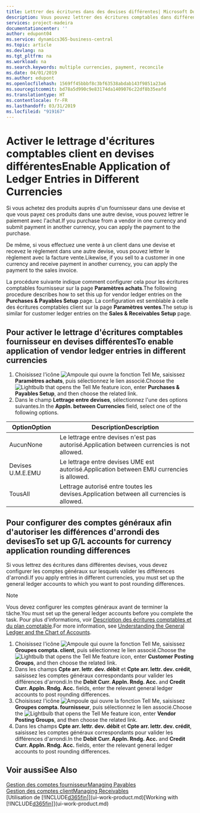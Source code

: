 ```yaml
---
title: Lettrer des écritures dans des devises différentes| Microsoft Docs
description: Vous pouvez lettrer des écritures comptables dans différentes devises si vous effectuez une vente à un client dans une devise et recevez le règlement dans une autre devise.
services: project-madeira
documentationcenter: ''
author: edupont04
ms.service: dynamics365-business-central
ms.topic: article
ms.devlang: na
ms.tgt_pltfrm: na
ms.workload: na
ms.search.keywords: multiple currencies, payment, reconcile
ms.date: 04/01/2019
ms.author: edupont
ms.openlocfilehash: 1569ff45bbbf8c3bf63538abdab143f9851a23a6
ms.sourcegitcommit: bd78a5d990c9e83174da1409076c22df8b35eafd
ms.translationtype: HT
ms.contentlocale: fr-FR
ms.lasthandoff: 03/31/2019
ms.locfileid: "919167"
---
```

# <a name="enable-application-of-ledger-entries-in-different-currencies"></a><span data-ttu-id="c9693-103">Activer le lettrage d'écritures comptables client en devises différentes</span><span class="sxs-lookup"><span data-stu-id="c9693-103">Enable Application of Ledger Entries in Different Currencies</span></span>
<span data-ttu-id="c9693-104">Si vous achetez des produits auprès d'un fournisseur dans une devise et que vous payez ces produits dans une autre devise, vous pouvez lettrer le paiement avec l'achat.</span><span class="sxs-lookup"><span data-stu-id="c9693-104">If you purchase from a vendor in one currency and submit payment in another currency, you can apply the payment to the purchase.</span></span>

<span data-ttu-id="c9693-105">De même, si vous effectuez une vente à un client dans une devise et recevez le règlement dans une autre devise, vous pouvez lettrer le règlement avec la facture vente.</span><span class="sxs-lookup"><span data-stu-id="c9693-105">Likewise, if you sell to a customer in one currency and receive payment in another currency, you can apply the payment to the sales invoice.</span></span>

<span data-ttu-id="c9693-106">La procédure suivante indique comment configurer cela pour les écritures comptables fournisseur sur la page **Paramètres achats**.</span><span class="sxs-lookup"><span data-stu-id="c9693-106">The following procedure describes how to set this up for vendor ledger entries on the **Purchases & Payables Setup** page.</span></span> <span data-ttu-id="c9693-107">La configuration est semblable à celle des écritures comptables client sur la page **Paramètres ventes**.</span><span class="sxs-lookup"><span data-stu-id="c9693-107">The setup is similar for customer ledger entries on the **Sales & Receivables Setup** page.</span></span>

## <a name="to-enable-application-of-vendor-ledger-entries-in-different-currencies"></a><span data-ttu-id="c9693-108">Pour activer le lettrage d'écritures comptables fournisseur en devises différentes</span><span class="sxs-lookup"><span data-stu-id="c9693-108">To enable application of vendor ledger entries in different currencies</span></span>
1. <span data-ttu-id="c9693-109">Choisissez l'icône ![Ampoule qui ouvre la fonction Tell Me](media/ui-search/search_small.png "Dites-moi ce que vous voulez faire"), saisissez **Paramètres achats**, puis sélectionnez le lien associé.</span><span class="sxs-lookup"><span data-stu-id="c9693-109">Choose the ![Lightbulb that opens the Tell Me feature](media/ui-search/search_small.png "Tell me what you want to do") icon, enter **Purchases & Payables Setup**, and then choose the related link.</span></span>
2. <span data-ttu-id="c9693-110">Dans le champ **Lettrage entre devises**, sélectionnez l'une des options suivantes.</span><span class="sxs-lookup"><span data-stu-id="c9693-110">In the **Appln. between Currencies** field, select one of the following options.</span></span>

| <span data-ttu-id="c9693-111">Option</span><span class="sxs-lookup"><span data-stu-id="c9693-111">Option</span></span> | <span data-ttu-id="c9693-112">Description</span><span class="sxs-lookup"><span data-stu-id="c9693-112">Description</span></span> |
| --- | --- |
| <span data-ttu-id="c9693-113">Aucun</span><span class="sxs-lookup"><span data-stu-id="c9693-113">None</span></span> |<span data-ttu-id="c9693-114">Le lettrage entre devises n'est pas autorisé.</span><span class="sxs-lookup"><span data-stu-id="c9693-114">Application between currencies is not allowed.</span></span> |
| <span data-ttu-id="c9693-115">Devises U.M.E.</span><span class="sxs-lookup"><span data-stu-id="c9693-115">EMU</span></span> |<span data-ttu-id="c9693-116">Le lettrage entre devises UME est autorisé.</span><span class="sxs-lookup"><span data-stu-id="c9693-116">Application between EMU currencies is allowed.</span></span> |
| <span data-ttu-id="c9693-117">Tous</span><span class="sxs-lookup"><span data-stu-id="c9693-117">All</span></span> |<span data-ttu-id="c9693-118">Lettrage autorisé entre toutes les devises.</span><span class="sxs-lookup"><span data-stu-id="c9693-118">Application between all currencies is allowed.</span></span> |

## <a name="to-set-up-gl-accounts-for-currency-application-rounding-differences"></a><span data-ttu-id="c9693-119">Pour configurer des comptes généraux afin d'autoriser les différences d'arrondi des devises</span><span class="sxs-lookup"><span data-stu-id="c9693-119">To set up G/L accounts for currency application rounding differences</span></span>  
<span data-ttu-id="c9693-120">Si vous lettrez des écritures dans différentes devises, vous devez configurer les comptes généraux sur lesquels valider les différences d'arrondi.</span><span class="sxs-lookup"><span data-stu-id="c9693-120">If you apply entries in different currencies, you must set up the general ledger accounts to which you want to post rounding differences.</span></span>  

> [!NOTE]  
>  <span data-ttu-id="c9693-121">Vous devez configurer les comptes généraux avant de terminer la tâche.</span><span class="sxs-lookup"><span data-stu-id="c9693-121">You must set up the general ledger accounts before you complete the task.</span></span> <span data-ttu-id="c9693-122">Pour plus d'informations, voir [Description des écritures comptables et du plan comptable](finance-general-ledger.md).</span><span class="sxs-lookup"><span data-stu-id="c9693-122">For more information, see [Understanding the General Ledger and the Chart of Accounts](finance-general-ledger.md).</span></span>

1. <span data-ttu-id="c9693-123">Choisissez l'icône ![Ampoule qui ouvre la fonction Tell Me](media/ui-search/search_small.png "Dites-moi ce que vous voulez faire"), saisissez **Groupes compta. client**, puis sélectionnez le lien associé.</span><span class="sxs-lookup"><span data-stu-id="c9693-123">Choose the ![Lightbulb that opens the Tell Me feature](media/ui-search/search_small.png "Tell me what you want to do") icon, enter **Customer Posting Groups**, and then choose the related link.</span></span>  
2. <span data-ttu-id="c9693-124">Dans les champs **Cpte arr. lettr. dev. débit** et **Cpte arr. lettr. dev. crédit**, saisissez les comptes généraux correspondants pour valider les différences d'arrondi.</span><span class="sxs-lookup"><span data-stu-id="c9693-124">In the **Debit Curr. Appln. Rndg. Acc.** and **Credit Curr. Appln. Rndg. Acc.** fields, enter the relevant general ledger accounts to post rounding differences.</span></span>  
3. <span data-ttu-id="c9693-125">Choisissez l'icône ![Ampoule qui ouvre la fonction Tell Me](media/ui-search/search_small.png "Dites-moi ce que vous voulez faire"), saisissez **Groupes compta. fournisseur**, puis sélectionnez le lien associé.</span><span class="sxs-lookup"><span data-stu-id="c9693-125">Choose the ![Lightbulb that opens the Tell Me feature](media/ui-search/search_small.png "Tell me what you want to do") icon, enter **Vendor Posting Groups**, and then choose the related link.</span></span>  
4. <span data-ttu-id="c9693-126">Dans les champs **Cpte arr. lettr. dev. débit** et **Cpte arr. lettr. dev. crédit**, saisissez les comptes généraux correspondants pour valider les différences d'arrondi.</span><span class="sxs-lookup"><span data-stu-id="c9693-126">In the **Debit Curr. Appln. Rndg. Acc.** and **Credit Curr. Appln. Rndg. Acc.** fields, enter the relevant general ledger accounts to post rounding differences.</span></span>  

## <a name="see-also"></a><span data-ttu-id="c9693-127">Voir aussi</span><span class="sxs-lookup"><span data-stu-id="c9693-127">See Also</span></span>
[<span data-ttu-id="c9693-128">Gestion des comptes fournisseur</span><span class="sxs-lookup"><span data-stu-id="c9693-128">Managing Payables</span></span>](payables-manage-payables.md)  
[<span data-ttu-id="c9693-129">Gestion des comptes client</span><span class="sxs-lookup"><span data-stu-id="c9693-129">Managing Receivables</span></span>](receivables-manage-receivables.md)  
<span data-ttu-id="c9693-130">[Utilisation de [!INCLUDE[d365fin](includes/d365fin_md.md)]](ui-work-product.md)</span><span class="sxs-lookup"><span data-stu-id="c9693-130">[Working with [!INCLUDE[d365fin](includes/d365fin_md.md)]](ui-work-product.md)</span></span>
